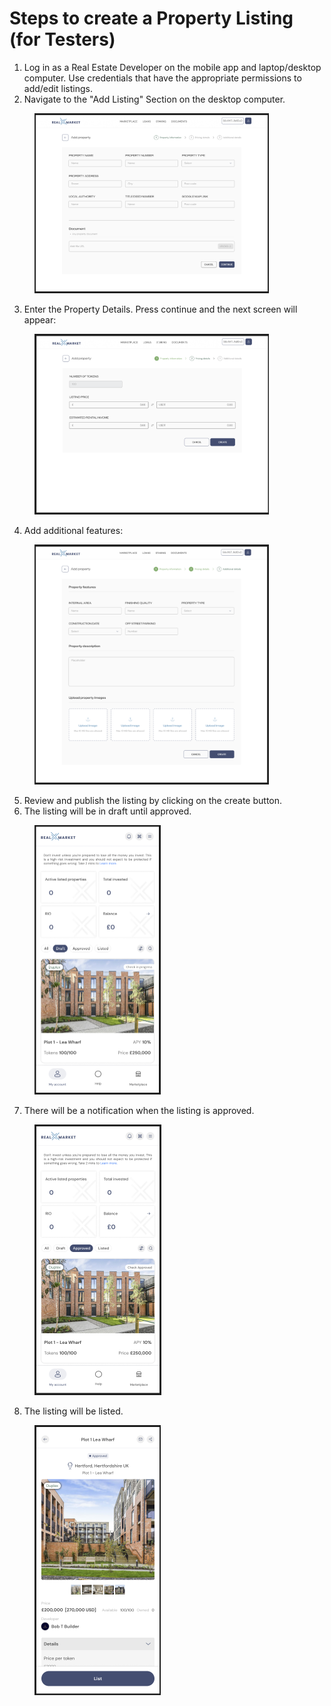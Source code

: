 # Steps to create a Property Listing (for Testers)

1. Log in as a Real Estate Developer on the mobile app and laptop/desktop computer. Use credentials that have the appropriate permissions to add/edit listings.
2. Navigate to the "Add Listing" Section on the desktop computer.

<figure><img src="../../../../.gitbook/assets/image (27).png" alt="" width="375"><figcaption></figcaption></figure>

3. Enter the Property Details. Press continue and the next screen will appear:

<figure><img src="../../../../.gitbook/assets/image (28).png" alt="" width="375"><figcaption></figcaption></figure>

4. Add additional features:

<figure><img src="../../../../.gitbook/assets/image (29).png" alt="" width="375"><figcaption></figcaption></figure>

5. Review and publish the listing by clicking on the create button.
6. The listing will be in draft until approved.

<figure><img src="../../../../.gitbook/assets/image (30).png" alt="" width="202"><figcaption></figcaption></figure>

7. There will be a notification when the listing is approved.

<figure><img src="../../../../.gitbook/assets/image (31).png" alt="" width="203"><figcaption></figcaption></figure>

8. The listing will be listed.

<figure><img src="../../../../.gitbook/assets/image (32).png" alt="" width="202"><figcaption></figcaption></figure>
